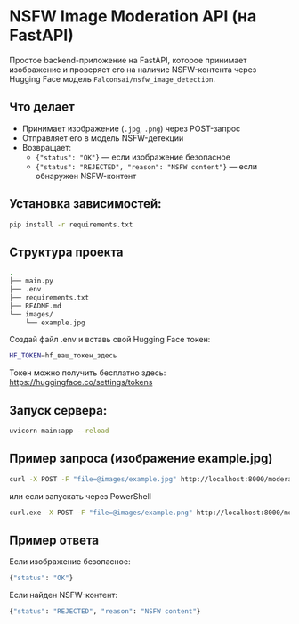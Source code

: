# NSFW Image Moderation API (на FastAPI)

Простое backend-приложение на FastAPI, которое принимает изображение и проверяет его на наличие NSFW-контента через Hugging Face модель `Falconsai/nsfw_image_detection`.

## Что делает

- Принимает изображение (`.jpg`, `.png`) через POST-запрос
- Отправляет его в модель NSFW-детекции
- Возвращает:
  - `{"status": "OK"}` — если изображение безопасное
  - `{"status": "REJECTED", "reason": "NSFW content"}` — если обнаружен NSFW-контент

## Установка зависимостей:

```bash
pip install -r requirements.txt
```

## Структура проекта
```bash
.
├── main.py
├── .env
├── requirements.txt
├── README.md
└── images/
    └── example.jpg
```

Создай файл .env и вставь свой Hugging Face токен:
```bash
HF_TOKEN=hf_ваш_токен_здесь
```
Токен можно получить бесплатно здесь: https://huggingface.co/settings/tokens

## Запуск сервера:
```bash
uvicorn main:app --reload
```

## Пример запроса (изображение example.jpg)
```bash
curl -X POST -F "file=@images/example.jpg" http://localhost:8000/moderate
```
или если запускать через PowerShell
```bash
curl.exe -X POST -F "file=@images/example.png" http://localhost:8000/moderate
```

## Пример ответа

Если изображение безопасное:
```bash
{"status": "OK"}
```
Если найден NSFW-контент:
```bash
{"status": "REJECTED", "reason": "NSFW content"}
```